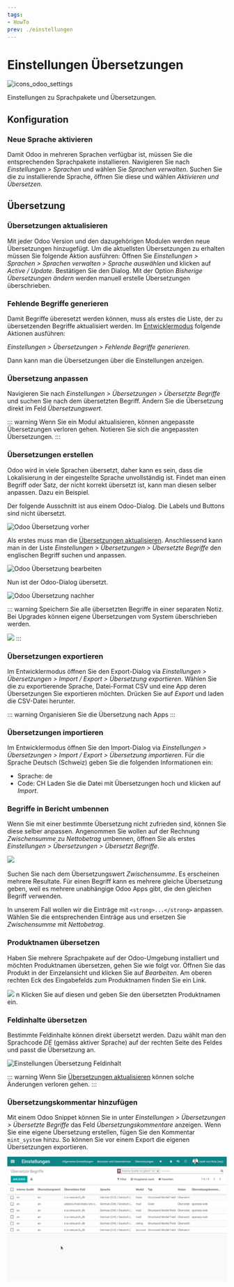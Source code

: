 ```yaml
---
tags:
- HowTo
prev: ./einstellungen
---
```

# Einstellungen Übersetzungen
![icons_odoo_settings](assets/icons_odoo_settings.png)

Einstellungen zu Sprachpakete und Übersetzungen.

## Konfiguration

### Neue Sprache aktivieren

Damit Odoo in mehreren Sprachen verfügbar ist, müssen Sie die entsprechenden Sprachpakete installieren. Navigieren Sie nach *Einstellungen > Sprachen* und wählen Sie *Sprachen verwalten*. Suchen Sie die zu installierende Sprache, öffnen Sie diese und wählen *Aktivieren und Übersetzen*.

## Übersetzung

### Übersetzungen aktualisieren

Mit jeder Odoo Version und den dazugehörigen Modulen werden neue Übersetzungen hinzugefügt. Um die aktuellsten Übersetzungen zu erhalten müssen Sie folgende Aktion ausführen: Öffnen Sie *Einstellungen > Sprachen > Sprachen verwalten > Sprache auswählen* und klicken auf *Active / Update*. Bestätigen Sie den Dialog. Mit der Option *Bisherige Übersetzungen ändern* werden manuell erstelle Übersetzungen überschrieben.

### Fehlende Begriffe generieren

Damit Begriffe überesetzt werden können, muss als erstes die Liste, der zu übersetzenden Begriffe aktualisiert werden.  Im [Entwicklermodus](Einstellungen.md#Entwicklermodus%20aktivieren) folgende Aktionen ausführen:

*Einstellungen > Übersetzungen > Fehlende Begriffe generieren*.

Dann kann man die Übersetzungen über die Einstellungen anzeigen.

### Übersetzung anpassen

Navigieren Sie nach *Einstellungen > Übersetzungen > Übersetzte Begriffe* und suchen Sie nach dem übersetzten Begriff. Ändern Sie die Übersetzung direkt im Feld *Übersetzungswert*.

::: warning
Wenn Sie ein Modul aktualisieren, können angepasste Übersetzungen verloren gehen. Notieren Sie sich die angepassten Übersetzungen.
:::

### Übersetzungen erstellen

Odoo wird in viele Sprachen übersetzt, daher kann es sein, dass die Lokalisierung in der eingestellte Sprache unvollständig ist. Findet man einen Begriff oder Satz, der nicht korrekt übersetzt ist, kann man diesen selber anpassen. Dazu ein Beispiel.

Der folgende Ausschnitt ist aus einem Odoo-Dialog. Die Labels und Buttons sind nicht übersetzt.

![Odoo Übersetzung vorher](assets/Einstellungen%20%C3%9Cbersetzung%20vorher.png)

Als erstes muss man  die [Übersetzungen aktualisieren](Einstellungen%20Übersetzung.md#Übersetzungen%20aktualisieren). Anschliessend kann man in der Liste *Einstellungen > Übersetzungen > Übersetzte Begriffe* den englischen Begriff suchen und anpassen.

![Odoo Übersetzung bearbeiten](assets/Einstellungen%20%C3%9Cbersetzung%20bearbeiten.png)

Nun ist der Odoo-Dialog übersetzt.

![Odoo Übersetzung nachher](assets/Einstellungen%20%C3%9Cbersetzung%20nachher.png)

::: warning
Speichern Sie alle übersetzten Begriffe in einer separaten Notiz. Bei Upgrades können eigene Übersetzungen vom System überschrieben werden.

![](assets/Einstellungen%20Übersetungen%20Noitz.png)
:::

### Übersetzungen exportieren

Im Entwicklermodus öffnen Sie den Export-Dialog via *Einstellungen > Übersetzungen > Import / Export > Übersetzung exportieren*. Wählen Sie die zu exportierende Sprache, Datei-Format CSV und eine App deren Übersetzungen Sie exportieren möchten. Drücken Sie auf *Export* und laden die CSV-Datei herunter.

::: warning
Organisieren Sie die Übersetzung nach Apps
:::

### Übersetzungen importieren

Im Entwicklermodus öffnen Sie den Import-Dialog via *Einstellungen > Übersetzungen > Import / Export > Übersetzung importieren*. Für die Sprache Deutsch (Schweiz) geben Sie die folgenden Informationen ein:
* Sprache: de
* Code: CH
Laden Sie die Datei mit Übersetzungen hoch und klicken auf *Import*.

### Begriffe in Bericht umbennen

Wenn Sie mit einer bestimmte Übersetzung nicht zufrieden sind, können Sie diese selber anpassen. Angenommen Sie wollen auf der Rechnung *Zwischensumme* zu *Nettobetrag* umbennen, öffnen Sie als erstes *Einstellungen > Übersetzungen > Übersetzt Begriffe*.

![](assets/Einstellungen%20%C3%9Cbersetzungen%20Begriff%20Zwischensumme.png)

Suchen Sie nach dem Übersetzungswert *Zwischensumme*. Es erscheinen mehrere Resultate. Für einen Begriff kann es mehrere gleiche Übersetzung geben, weil es mehrere unabhängige Odoo Apps gibt, die den gleichen Begriff verwenden.

In unserem Fall wollen wir die Einträge mit `<strong>...</strong>` anpassen. Wählen Sie die entsprechenden Einträge aus und ersetzen Sie *Zwischensumme* mit *Nettobetrag*.

### Produktnamen übersetzen

Haben Sie mehrere Sprachpakete auf der Odoo-Umgebung installiert und möchten Produktnamen übersetzen, gehen Sie wie folgt vor. Öffnen Sie das Produkt in der Einzelansicht und klicken Sie auf *Bearbeiten*. Am oberen rechten Eck des Eingabefelds zum Produktnamen finden Sie ein Link.

![](assets/Einstellungen%20%C3%9Cbersetung%20Produktnamen%20%C3%BCbersetzen.png)
n
Klicken Sie auf diesen und geben Sie den übersetzten Produktnamen ein.

### Feldinhalte übersetzen

Bestimmte Feldinhalte können direkt übersetzt werden. Dazu wählt man den Sprachcode *DE* (gemäss aktiver Sprache) auf der rechten Seite des Feldes und passt die Übersetzung an.

![Einstellungen Übersetzung Feldinhalt](assets/Einstellungen%20Übersetzung%20Feldinhalt.gif)

::: warning
Wenn Sie [Übersetzungen aktualisieren](#Übersetzungen%20aktualisieren) können solche Änderungen verloren gehen.
:::

### Übersetzungskommentar hinzufügen

Mit einem Odoo Snippet können Sie in unter *Einstellungen > Übersetzungen > Übersetzte Begriffe* das Feld *Übersetzungskommentare* anzeigen. Wenn Sie eine eigene Übersetzung erstellen, fügen Sie den Kommentar `mint_system` hinzu. So können Sie vor einem Export die eigenen Übersetzungen exportieren.

![Einstellungen Übersetzung Kommentar hinzufügen](assets/Einstellungen%20Übersetzung%20Kommentar%20hinzufügen.gif)

